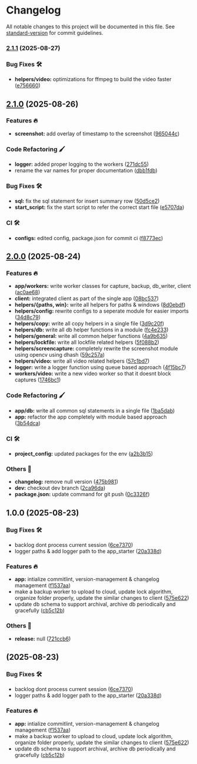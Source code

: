 # Changelog

All notable changes to this project will be documented in this file. See [standard-version](https://github.com/conventional-changelog/standard-version) for commit guidelines.

### [2.1.1](https://github.com/tks18/open-memory-lane/compare/v2.1.0...v2.1.1) (2025-08-27)


### Bug Fixes 🛠

* **helpers/video:** optimizations for ffmpeg to build the video faster ([e756660](https://github.com/tks18/open-memory-lane/commit/e75666050e270beadbda3e975c96b401af6874ec))

## [2.1.0](https://github.com/tks18/open-memory-lane/compare/v2.0.0...v2.1.0) (2025-08-26)


### Features 🔥

* **screenshot:** add overlay of timestamp to the screenshot ([965044c](https://github.com/tks18/open-memory-lane/commit/965044ccfd9beec48ce9c47ade2a3f424b81fd5a))


### Code Refactoring 🖌

* **logger:** added proper logging to the workers ([271dc55](https://github.com/tks18/open-memory-lane/commit/271dc551b546d7edb33e99049ec55d537bcecc4e))
* rename the var names for proper documentation ([dbb1fdb](https://github.com/tks18/open-memory-lane/commit/dbb1fdb16b0e2193d731672ab50ead6f7d1442fe))


### Bug Fixes 🛠

* **sql:** fix the sql statement for insert summary row ([50d5ce2](https://github.com/tks18/open-memory-lane/commit/50d5ce28b222ab4d05bade62399ac24db7bd6ec1))
* **start_script:** fix the start script to refer the correct start file ([e5707da](https://github.com/tks18/open-memory-lane/commit/e5707da01c88fe7bf79ff74513c820a00d6b1a1a))


### CI 🛠

* **configs:** edited config, package.json for commit ci ([f8773ec](https://github.com/tks18/open-memory-lane/commit/f8773ec28a78544c78a1d5ed74391daa17f1c461))

## [2.0.0](https://github.com/tks18/open-memory-lane/compare/v1.0.0...v2.0.0) (2025-08-24)


### Features 🔥

* **app/workers:** write worker classes for capture, backup, db_writer, client ([ac0ae68](https://github.com/tks18/open-memory-lane/commit/ac0ae6835f7e05447d728f3e3f245f8420fc1651))
* **client:** integrated client as part of the single app ([08bc537](https://github.com/tks18/open-memory-lane/commit/08bc537dae9a6bf5c6d66eb0453d5fd0ec2bc39d))
* **helpers/{paths, win}:** write all helpers for paths & windows ([8d0ebdf](https://github.com/tks18/open-memory-lane/commit/8d0ebdfb977abb3a0446f306000e4911053391e5))
* **helpers/config:** rewrite configs to a seperate module for easier imports ([34d8c79](https://github.com/tks18/open-memory-lane/commit/34d8c79479a27718086cc60217223190150f038c))
* **helpers/copy:** write all copy helpers in a single file ([3d9c20f](https://github.com/tks18/open-memory-lane/commit/3d9c20fca470e3733380e62648c6832a01b13e96))
* **helpers/db:** write all db helper functions in a module ([fc4e233](https://github.com/tks18/open-memory-lane/commit/fc4e23370c906e72cd0a38bd2492000389da120e))
* **helpers/general:** write all common helper functions ([4a9b635](https://github.com/tks18/open-memory-lane/commit/4a9b635f42a9de70aa6a9621bf7be3ac49da510f))
* **helpers/lockfile:** write all lockfile related helpers ([5f088b2](https://github.com/tks18/open-memory-lane/commit/5f088b2b8df439a053312e497fad9fe5459e9d40))
* **helpers/screencapture:** completely rewrite the screenshot module using opencv using dhash ([59c257a](https://github.com/tks18/open-memory-lane/commit/59c257a0765f5fe7cf4939d6153a5cc75857d56c))
* **helpers/video:** write all video related helpers ([57c1bd7](https://github.com/tks18/open-memory-lane/commit/57c1bd71f12f42c5e3a81d92567a37eefbf42c99))
* **logger:** write a logger function using queue based approach ([4f15bc7](https://github.com/tks18/open-memory-lane/commit/4f15bc74d1d35894711def6fdce01b31d741ebea))
* **workers/video:** write a new video worker so that it doesnt block captures ([1746bc1](https://github.com/tks18/open-memory-lane/commit/1746bc12ddc45f34314641bd832c1e68e476b4f0))


### Code Refactoring 🖌

* **app/db:** write all common sql statements in a single file ([1ba5dab](https://github.com/tks18/open-memory-lane/commit/1ba5dabd8c918682475c2452264b45e930eb467c))
* **app:** refactor the app completely with module based approach ([3b54dca](https://github.com/tks18/open-memory-lane/commit/3b54dcadfdf63cfb4327498653e8bfa09ba6bc38))


### CI 🛠

* **project_config:** updated packages for the env ([a2b3b15](https://github.com/tks18/open-memory-lane/commit/a2b3b15f9ce07a0be412825fe1d175db663af58a))


### Others 🔧

* **changelog:** remove null version ([475b981](https://github.com/tks18/open-memory-lane/commit/475b981deecc4ff0346f1cc1c8c3ef1036baf6f0))
* **dev:** checkout dev branch ([2ca96da](https://github.com/tks18/open-memory-lane/commit/2ca96da65207ed42077ba20c6ab0088d869f42a8))
* **package.json:** update command for git push ([0c3326f](https://github.com/tks18/open-memory-lane/commit/0c3326f5fe80d7cce3bbdc035d2ca9137a221f33))

## 1.0.0 (2025-08-23)


### Bug Fixes 🛠

* backlog dont process current session ([6ce7370](https://github.com/tks18/open-memory-lane/commit/6ce73701b4c1d3dc88ff5c1e60ade72671f8ec3e))
* logger paths & add logger path to the app_starter ([20a338d](https://github.com/tks18/open-memory-lane/commit/20a338dc25e9e9c534fa240089ea39670970d298))


### Features 🔥

* **app:** intialize commitlint, version-management & changelog management ([f1537aa](https://github.com/tks18/open-memory-lane/commit/f1537aa00e0e72172547f7d4b1606c5247feed07))
* make a backup worker to upload to cloud, update lock algorithm, organize folder properly, update the similar changes to client ([575e622](https://github.com/tks18/open-memory-lane/commit/575e622277b6da6e5dcc7199089a0e2b0027f8b7))
* update db schema to support archival, archive db periodically and gracefully ([cb5c12b](https://github.com/tks18/open-memory-lane/commit/cb5c12b1057828dbe5a3bc0b1f541b708e3d34d1))


### Others 🔧

* **release:** null ([721ccb6](https://github.com/tks18/open-memory-lane/commit/721ccb6a082210193e45dab0fbb31bb846344317))

##  (2025-08-23)


### Bug Fixes 🛠

* backlog dont process current session ([6ce7370](https://github.com/tks18/open-memory-lane/commit/6ce73701b4c1d3dc88ff5c1e60ade72671f8ec3e))
* logger paths & add logger path to the app_starter ([20a338d](https://github.com/tks18/open-memory-lane/commit/20a338dc25e9e9c534fa240089ea39670970d298))


### Features 🔥

* **app:** intialize commitlint, version-management & changelog management ([f1537aa](https://github.com/tks18/open-memory-lane/commit/f1537aa00e0e72172547f7d4b1606c5247feed07))
* make a backup worker to upload to cloud, update lock algorithm, organize folder properly, update the similar changes to client ([575e622](https://github.com/tks18/open-memory-lane/commit/575e622277b6da6e5dcc7199089a0e2b0027f8b7))
* update db schema to support archival, archive db periodically and gracefully ([cb5c12b](https://github.com/tks18/open-memory-lane/commit/cb5c12b1057828dbe5a3bc0b1f541b708e3d34d1))
